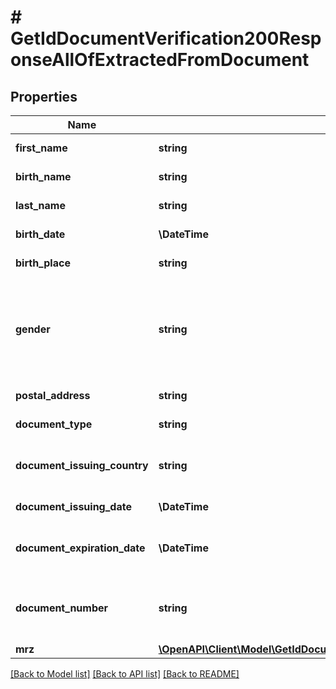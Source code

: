 # # GetIdDocumentVerification200ResponseAllOfExtractedFromDocument

## Properties

Name | Type | Description | Notes
------------ | ------------- | ------------- | -------------
**first_name** | **string** | The holder first name |
**birth_name** | **string** | The holder birth name |
**last_name** | **string** | The holder last name |
**birth_date** | **\DateTime** | Birth date on the document |
**birth_place** | **string** | The holder birth place |
**gender** | **string** | The holder gender. \&quot;m\&quot; Masculine, \&quot;f\&quot; Feminine, \&quot;x\&quot; Non defined. |
**postal_address** | **string** | The holder postal address |
**document_type** | **string** | The document type |
**document_issuing_country** | **string** | Issuance country code (2 upper case letters) |
**document_issuing_date** | **\DateTime** | Document issuance date |
**document_expiration_date** | **\DateTime** | Document legal expiration date |
**document_number** | **string** | Document identifier number (may contain letters) |
**mrz** | [**\OpenAPI\Client\Model\GetIdDocumentVerification200ResponseAllOfExtractedFromDocumentMrz**](GetIdDocumentVerification200ResponseAllOfExtractedFromDocumentMrz.md) |  |

[[Back to Model list]](../../README.md#models) [[Back to API list]](../../README.md#endpoints) [[Back to README]](../../README.md)
